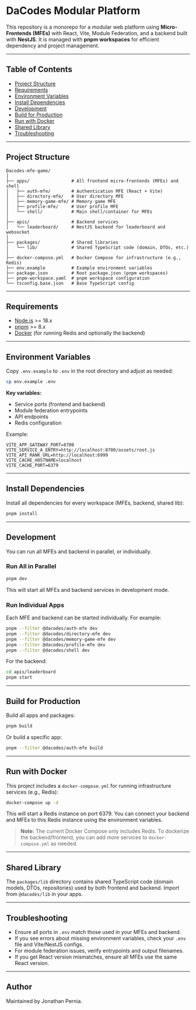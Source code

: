 # DaCodes Modular Platform

This repository is a monorepo for a modular web platform using **Micro-Frontends (MFEs)** with React, Vite, Module Federation, and a backend built with **NestJS**. It is managed with **pnpm workspaces** for efficient dependency and project management.

---

## Table of Contents

- [Project Structure](#project-structure)
- [Requirements](#requirements)
- [Environment Variables](#environment-variables)
- [Install Dependencies](#install-dependencies)
- [Development](#development)
- [Build for Production](#build-for-production)
- [Run with Docker](#run-with-docker)
- [Shared Library](#shared-library)
- [Troubleshooting](#troubleshooting)

---

## Project Structure

```
Dacodes-mfe-game/
│
├── apps/                # All frontend micro-frontends (MFEs) and shell
│   ├── auth-mfe/        # Authentication MFE (React + Vite)
│   ├── directory-mfe/   # User directory MFE
│   ├── memory-game-mfe/ # Memory game MFE
│   ├── profile-mfe/     # User profile MFE
│   └── shell/           # Main shell/container for MFEs
│
├── apis/                # Backend services
│   └── leaderboard/     # NestJS backend for leaderboard and websocket
│
├── packages/            # Shared libraries
│   └── lib/             # Shared TypeScript code (domain, DTOs, etc.)
│
├── docker-compose.yml   # Docker Compose for infrastructure (e.g., Redis)
├── env.example          # Example environment variables
├── package.json         # Root package.json (pnpm workspaces)
├── pnpm-workspace.yaml  # pnpm workspace configuration
└── tsconfig.base.json   # Base TypeScript config
```

---

## Requirements

- [Node.js](https://nodejs.org/) >= 18.x
- [pnpm](https://pnpm.io/) >= 8.x
- [Docker](https://www.docker.com/) (for running Redis and optionally the backend)

---

## Environment Variables

Copy `.env.example` to `.env` in the root directory and adjust as needed:

```sh
cp env.example .env
```

**Key variables:**

- Service ports (frontend and backend)
- Module federation entrypoints
- API endpoints
- Redis configuration

Example:

```env
VITE_APP_GATEWAY_PORT=8700
VITE_SERVICE_A_ENTRY=http://localhost:8700/assets/root.js
VITE_API_RANK_URL=http://localhost:6999
VITE_CACHE_HOSTNAME=localhost
VITE_CACHE_PORT=6379
```

---

## Install Dependencies

Install all dependencies for every workspace (MFEs, backend, shared lib):

```sh
pnpm install
```

---

## Development

You can run all MFEs and backend in parallel, or individually.

### Run All in Parallel

```sh
pnpm dev
```

This will start all MFEs and backend services in development mode.

### Run Individual Apps

Each MFE and backend can be started individually. For example:

```sh
pnpm --filter @dacodes/auth-mfe dev
pnpm --filter @dacodes/directory-mfe dev
pnpm --filter @dacodes/memory-game-mfe dev
pnpm --filter @dacodes/profile-mfe dev
pnpm --filter @dacodes/shell dev
```

For the backend:

```sh
cd apis/leaderboard
pnpm start
```

---

## Build for Production

Build all apps and packages:

```sh
pnpm build
```

Or build a specific app:

```sh
pnpm --filter @dacodes/auth-mfe build
```

---

## Run with Docker

This project includes a `docker-compose.yml` for running infrastructure services (e.g., Redis):

```sh
docker-compose up -d
```

This will start a Redis instance on port 6379. You can connect your backend and MFEs to this Redis instance using the environment variables.

> **Note:** The current Docker Compose only includes Redis. To dockerize the backend/frontend, you can add more services to `docker-compose.yml` as needed.

---

## Shared Library

The `packages/lib` directory contains shared TypeScript code (domain models, DTOs, repositories) used by both frontend and backend. Import from `@dacodes/lib` in your apps.

---

## Troubleshooting

- Ensure all ports in `.env` match those used in your MFEs and backend.
- If you see errors about missing environment variables, check your `.env` file and Vite/NestJS configs.
- For module federation issues, verify entrypoints and output filenames.
- If you get React version mismatches, ensure all MFEs use the same React version.

---

## Author

Maintained by Jonathan Pernia.
